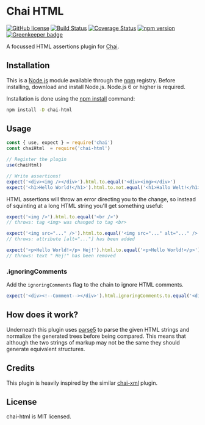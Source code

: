 # Chai HTML

[![GitHub license](https://img.shields.io/badge/license-MIT-blue.svg)](https://github.com/i-like-robots/chai-html/blob/master/LICENSE) [![Build Status](https://travis-ci.org/i-like-robots/chai-html.svg?branch=master)](https://travis-ci.org/i-like-robots/chai-html) [![Coverage Status](https://coveralls.io/repos/github/i-like-robots/chai-html/badge.svg?branch=master)](https://coveralls.io/github/i-like-robots/chai-html) [![npm version](https://img.shields.io/npm/v/chai-html.svg?style=flat)](https://www.npmjs.com/package/chai-html) [![Greenkeeper badge](https://badges.greenkeeper.io/i-like-robots/chai-html.svg)](https://greenkeeper.io/)

A focussed HTML assertions plugin for [Chai](http://chaijs.com/).

## Installation

This is a [Node.js] module available through the [npm] registry. Before installing, download and install Node.js. Node.js 6 or higher is required.

Installation is done using the [npm install] command:

```sh
npm install -D chai-html
```

[Node.js]: https://nodejs.org/en/
[npm]: https://www.npmjs.com/
[npm install]: https://docs.npmjs.com/getting-started/installing-npm-packages-locally

## Usage

```js
const { use, expect } = require('chai')
const chaiHtml  = require('chai-html')

// Register the plugin
use(chaiHtml)

// Write assertions!
expect('<div><img /></div>').html.to.equal('<div><img></div>')
expect('<h1>Hello World!</h1>').html.to.not.equal('<h1>Hallo Welt!</h1>')
```

HTML assertions will throw an error directing you to the change, so instead of squinting at a long HTML string you'll get something useful:

```js
expect('<img />').html.to.equal('<br />')
// throws: tag <img> was changed to tag <br>

expect('<img src="..." />').html.to.equal('<img src="..." alt="..." />')
// throws: attribute [alt="..."] has been added

expect('<p>Hello World!</p> Hej!').html.to.equal('<p>Hello World!</p>')
// throws: text " Hej!" has been removed
```

### .ignoringComments

Add the `ignoringComments` flag to the chain to ignore HTML comments.

```js
expect('<div><!--Comment--></div>').html.ignoringComments.to.equal('<div></div>')
```

## How does it work?

Underneath this plugin uses [parse5](https://github.com/inikulin/parse5) to parse the given HTML strings and normalize the generated trees before being compared. This means that although the two strings of markup may not be the same they should generate equivalent structures.

## Credits

This plugin is heavily inspired by the similar [chai-xml](https://www.npmjs.com/package/chai-xml) plugin.

## License

chai-html is MIT licensed.
